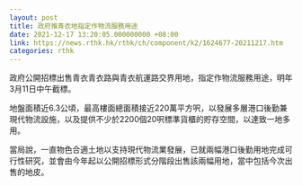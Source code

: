 ```yaml
---
layout: post
title: 政府推青衣地指定作物流服務用途
date: 2021-12-17 13:20:05.000000000 +08:00
link: https://news.rthk.hk/rthk/ch/component/k2/1624677-20211217.htm
categories: rthk
---
```


政府公開招標出售青衣青衣路與青衣航運路交界用地，指定作物流服務用途，明年3月11日中午截標。

地盤面積近6.3公頃，最高樓面總面積接近220萬平方呎，以發展多層港口後勤兼現代物流設施，以及提供不少於2200個20呎標準貨櫃的貯存空間，以達致一地多用。

當局說，一直物色合適土地以支持現代物流業發展，已就兩幅港口後勤用地完成可行性研究，並會由今年起以公開招標形式分階段出售該兩幅用地，當中包括今次出售的地皮。
